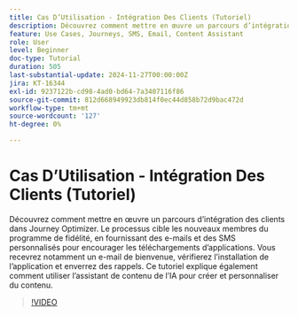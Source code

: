 ```yaml
---
title: Cas D’Utilisation - Intégration Des Clients (Tutoriel)
description: Découvrez comment mettre en œuvre un parcours d’intégration des clients dans Adobe Journey Optimizer (AJO). ​Le processus cible les nouveaux membres du programme de fidélité, en fournissant des e-mails et des SMS personnalisés pour encourager les téléchargements d’applications. ​Vous recevrez notamment un e-mail de bienvenue, vérifierez l’installation de l’application et enverrez des rappels. ​Ce tutoriel explique également comment utiliser l’assistant de contenu de l’IA pour créer et personnaliser du contenu.
feature: Use Cases, Journeys, SMS, Email, Content Assistant
role: User
level: Beginner
doc-type: Tutorial
duration: 505
last-substantial-update: 2024-11-27T00:00:00Z
jira: KT-16344
exl-id: 9237122b-cd98-4ad0-bd64-7a3407116f86
source-git-commit: 812d668949923db814f0ec44d858b72d9bac472d
workflow-type: tm+mt
source-wordcount: '127'
ht-degree: 0%

---
```


# Cas D’Utilisation - Intégration Des Clients (Tutoriel)

Découvrez comment mettre en œuvre un parcours d’intégration des clients dans Journey Optimizer. Le processus cible les nouveaux membres du programme de fidélité, en fournissant des e-mails et des SMS personnalisés pour encourager les téléchargements d’applications. &#x200B;Vous recevrez notamment un e-mail de bienvenue, vérifierez l’installation de l’application et enverrez des rappels. &#x200B;Ce tutoriel explique également comment utiliser l’assistant de contenu de l’IA pour créer et personnaliser du contenu.

>[!VIDEO](https://video.tv.adobe.com/v/3440652/?learn=on&enablevpops&captions=fre_fr)

